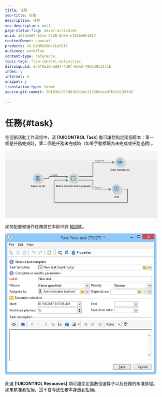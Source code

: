 ```yaml
---
title: 任務
seo-title: 任務
description: 任務
seo-description: null
page-status-flag: never-activated
uuid: a6fda9d7-83ce-4528-8a9e-e7d06e9b1017
contentOwner: sauviat
products: SG_CAMPAIGN/CLASSIC
audience: workflow
content-type: reference
topic-tags: flow-control-activities
discoiquuid: ec6f9a10-ad84-4d9f-86e2-490539c2171b
index: y
internal: n
snippet: y
translation-type: tm+mt
source-git-commit: 20f835c357d016643ea1f3209ee4dfb6d3239f90

---
```



# 任務{#task}

在促銷活動工作流程中，活 **[!UICONTROL Task]** 動可讓您指定兩個藍本：第一個是任務完成時，第二個是任務未完成時（如果手動標籤為未完成或任務過期）。

![](assets/mrm_task_in_workflow.png)

如何配置和操作任務將在本節中詳 [細說明](../../campaign/using/creating-and-managing-tasks.md)。

![](assets/wkf_task_activity.png)

此選 **[!UICONTROL Resources]** 項可讓您定義數個運算子以及任務的核准排程。 如果核准者拒絕，這不會導致任務本身遭到拒絕。
